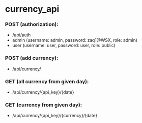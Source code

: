 # currency_api

### POST (authorization): 

- /api/auth
- admin (username: admin, password: zaq1@WSX, role: admin)
- user (username: user, password: user, role: public)

### POST (add currency):

- /api/currency/

### GET (all currency from given day):

- /api/currency/{api_key}/{date}

### GET (currency from given day):

- /api/currency/{api_key}/{currency}/{date}
